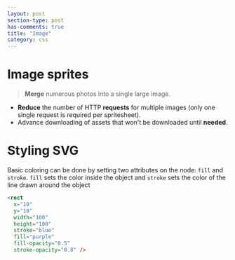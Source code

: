 ```yaml
---
layout: post
section-type: post
has-comments: true
title: "Image"
category: css
---
```


# Image sprites

> **Merge** numerous photos into a single large image.

- **Reduce** the number of HTTP **requests** for multiple images (only one single request is required per spritesheet).
- Advance downloading of assets that won't be downloaded until **needed**.

# Styling SVG

Basic coloring can be done by setting two attributes on the node: `fill` and `stroke`. `fill` sets the color inside the object and `stroke` sets the color of the line drawn around the object

```html
<rect
  x="10"
  y="10"
  width="100"
  height="100"
  stroke="blue"
  fill="purple"
  fill-opacity="0.5"
  stroke-opacity="0.8" />
```